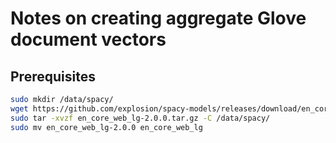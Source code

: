 # Notes on creating aggregate Glove document vectors

## Prerequisites
```bash
sudo mkdir /data/spacy/
wget https://github.com/explosion/spacy-models/releases/download/en_core_web_lg-2.0.0/en_core_web_lg-2.0.0.tar.gz
sudo tar -xvzf en_core_web_lg-2.0.0.tar.gz -C /data/spacy/
sudo mv en_core_web_lg-2.0.0 en_core_web_lg
```
